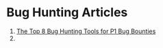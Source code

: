 # Bug Hunting Articles

1. [The Top 8 Bug Hunting Tools for P1 Bug Bounties](https://thegrayarea.tech/the-top-8-bug-hunting-tools-for-p1-bug-bounties-cb13040b0e93)
2. 
